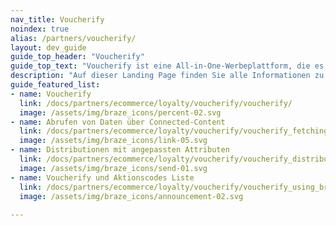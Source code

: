 ```yaml
---
nav_title: Voucherify
noindex: true
alias: /partners/voucherify/
layout: dev_guide
guide_top_header: "Voucherify"
guide_top_text: "Voucherify ist eine All-in-One-Werbeplattform, die es Nutzern:innen erlaubt, automatisch personalisierte Coupons, Geschenkkarten, Empfehlungen, Codes und vieles mehr über ihr Braze-Konto zu versenden und dabei die Einlösung und das Wachstum der Kampagne bei jedem Schritt zu tracken."
description: "Auf dieser Landing Page finden Sie alle Informationen zu Voucherify, einschließlich Informationen zur Integration, zum Abrufen von Daten über Connected-Content, zu Distributionen mit angepassten Attributen und zur Liste der Voucherify- und Aktionscodes."
guide_featured_list:
- name: Voucherify
  link: /docs/partners/ecommerce/loyalty/voucherify/voucherify/
  image: /assets/img/braze_icons/percent-02.svg
- name: Abrufen von Daten über Connected-Content
  link: /docs/partners/ecommerce/loyalty/voucherify/voucherify_fetching_data_through_braze_connected_content/
  image: /assets/img/braze_icons/link-05.svg
- name: Distributionen mit angepassten Attributen
  link: /docs/partners/ecommerce/loyalty/voucherify/voucherify_distribution_with_braze_custom_attributes/
  image: /assets/img/braze_icons/send-01.svg
- name: Voucherify und Aktionscodes Liste
  link: /docs/partners/ecommerce/loyalty/voucherify/voucherify_using_braze_promotion_codes_list/
  image: /assets/img/braze_icons/announcement-02.svg
  
---
```


<br> 

